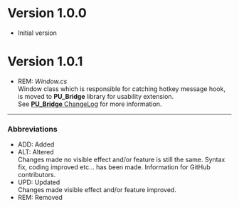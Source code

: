 ﻿# Version 1.0.0
* Initial version

# Version 1.0.1
* REM: *Window.cs*<br>
	Window class which is responsible for catching hotkey message hook, is moved to __PU_Bridge__ library for usability extension.<br>See [__PU_Bridge__ ChangeLog](https://github.com/ozanmuyes/Penumbra/blob/master/PU_Bridge/ChangeLog.md#version-101 "PU_Bridge Change Log") for more information.

---

### Abbreviations
* ADD: Added
* ALT: Altered<br>
	Changes made no visible effect and/or feature is still the same. Syntax fix, coding improved etc... has been made. Information for GitHub contributors.
* UPD: Updated<br>
	Changes made visible effect and/or feature improved.
* REM: Removed
